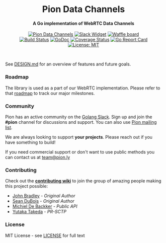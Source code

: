 <h1 align="center">
  <br>
  Pion Data Channels
  <br>
</h1>
<h4 align="center">A Go implementation of WebRTC Data Channels</h4>
<p align="center">
  <a href="https://pion.ly"><img src="https://img.shields.io/badge/pion-datachannel-gray.svg?longCache=true&colorB=brightgreen" alt="Pion Data Channels"></a>
  <!--<a href="https://sourcegraph.com/github.com/pions/webrtc?badge"><img src="https://sourcegraph.com/github.com/pions/webrtc/-/badge.svg" alt="Sourcegraph Widget"></a>-->
  <a href="http://gophers.slack.com/messages/pion"><img src="https://img.shields.io/badge/join-us%20on%20slack-gray.svg?longCache=true&logo=slack&colorB=brightgreen" alt="Slack Widget"></a>
  <a href="https://waffle.io/pions/webrtc"><img src="https://img.shields.io/badge/pm-waffle-gray.svg?longCache=true&colorB=brightgreen" alt="Waffle board"></a>
  <br>
  <a href="https://travis-ci.org/pions/datachannel"><img src="https://travis-ci.org/pions/datachannel.svg?branch=master" alt="Build Status"></a>
  <a href="https://godoc.org/github.com/pions/datachannel"><img src="https://godoc.org/github.com/pions/datachannel?status.svg" alt="GoDoc"></a>
  <a href="https://coveralls.io/github/pions/datachannel"><img src="https://coveralls.io/repos/github/pions/datachannel/badge.svg" alt="Coverage Status"></a>
  <a href="https://goreportcard.com/report/github.com/pions/datachannel"><img src="https://goreportcard.com/badge/github.com/pions/datachannel" alt="Go Report Card"></a>
  <!--<a href="https://www.codacy.com/app/Sean-Der/webrtc"><img src="https://api.codacy.com/project/badge/Grade/18f4aec384894e6aac0b94effe51961d" alt="Codacy Badge"></a>-->
  <a href="LICENSE"><img src="https://img.shields.io/badge/License-MIT-yellow.svg" alt="License: MIT"></a>
</p>
<br>

See [DESIGN.md](DESIGN.md) for an overview of features and future goals.

### Roadmap
The library is used as a part of our WebRTC implementation. Please refer to that [roadmap](https://github.com/pions/webrtc/issues/9) to track our major milestones.

### Community
Pion has an active community on the [Golang Slack](https://invite.slack.golangbridge.org/). Sign up and join the **#pion** channel for discussions and support. You can also use [Pion mailing list](https://groups.google.com/forum/#!forum/pion).

We are always looking to support **your projects**. Please reach out if you have something to build!

If you need commercial support or don't want to use public methods you can contact us at [team@pion.ly](mailto:team@pion.ly)

### Contributing
Check out the **[contributing wiki](https://github.com/pions/webrtc/wiki/Contributing)** to join the group of amazing people making this project possible:

* [John Bradley](https://github.com/kc5nra) - *Original Author*
* [Sean DuBois](https://github.com/Sean-Der) - *Original Author*
* [Michiel De Backker](https://github.com/backkem) - *Public API*
* [Yutaka Takeda](https://github.com/enobufs) - *PR-SCTP*

### License
MIT License - see [LICENSE](LICENSE) for full text
